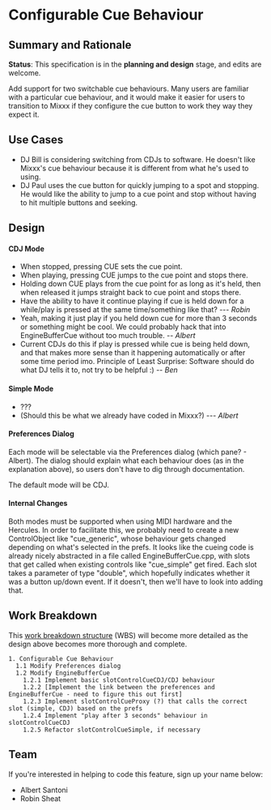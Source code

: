 # Configurable Cue Behaviour

## Summary and Rationale

**Status**: This specification is in the **planning and design** stage,
and edits are welcome.

Add support for two switchable cue behaviours. Many users are familiar
with a particular cue behaviour, and it would make it easier for users
to transition to Mixxx if they configure the cue button to work they way
they expect it.

## Use Cases

  - DJ Bill is considering switching from CDJs to software. He doesn't
    like Mixxx's cue behaviour because it is different from what he's
    used to using.
  - DJ Paul uses the cue button for quickly jumping to a spot and
    stopping. He would like the ability to jump to a cue point and stop
    without having to hit multiple buttons and seeking.

## Design

#### CDJ Mode

  - When stopped, pressing CUE sets the cue point.
  - When playing, pressing CUE jumps to the cue point and stops there.
  - Holding down CUE plays from the cue point for as long as it's held,
    then when released it jumps straight back to cue point and stops
    there.
  - Have the ability to have it continue playing if cue is held down for
    a while/play is pressed at the same time/something like that? ---
    *Robin*
  - Yeah, making it just play if you held down cue for more than 3
    seconds or something might be cool. We could probably hack that into
    EngineBufferCue without too much trouble. -- *Albert*
  - Current CDJs do this if play is pressed while cue is being held
    down, and that makes more sense than it happening automatically or
    after some time period imo. Principle of Least Surprise: Software
    should do what DJ tells it to, not try to be helpful :) -- *Ben*

#### Simple Mode

  - ???
  - (Should this be what we already have coded in Mixxx?) --- *Albert*

#### Preferences Dialog

Each mode will be selectable via the Preferences dialog (which pane? -
Albert). The dialog should explain what each behaviour does (as in the
explanation above), so users don't have to dig through documentation.

The default mode will be CDJ.

#### Internal Changes

Both modes must be supported when using MIDI hardware and the Hercules.
In order to facilitate this, we probably need to create a new
ControlObject like "cue\_generic", whose behaviour gets changed
depending on what's selected in the prefs. It looks like the cueing code
is already nicely abstracted in a file called EngineBufferCue.cpp, with
slots that get called when existing controls like "cue\_simple" get
fired. Each slot takes a parameter of type "double", which hopefully
indicates whether it was a button up/down event. If it doesn't, then
we'll have to look into adding that.

## Work Breakdown

This [work breakdown
structure](http://en.wikipedia.org/wiki/Work_breakdown_structure) (WBS)
will become more detailed as the design above becomes more thorough and
complete.

    1. Configurable Cue Behaviour
      1.1 Modify Preferences dialog
      1.2 Modify EngineBufferCue
        1.2.1 Implement basic slotControlCueCDJ/CDJ behaviour
        1.2.2 [Implement the link between the preferences and EngineBufferCue - need to figure this out first]
        1.2.3 Implement slotControlCueProxy (?) that calls the correct slot (simple, CDJ) based on the prefs
        1.2.4 Implement "play after 3 seconds" behaviour in slotControlCueCDJ
        1.2.5 Refactor slotControlCueSimple, if necessary

## Team

If you're interested in helping to code this feature, sign up your name
below:

  - Albert Santoni
  - Robin Sheat
